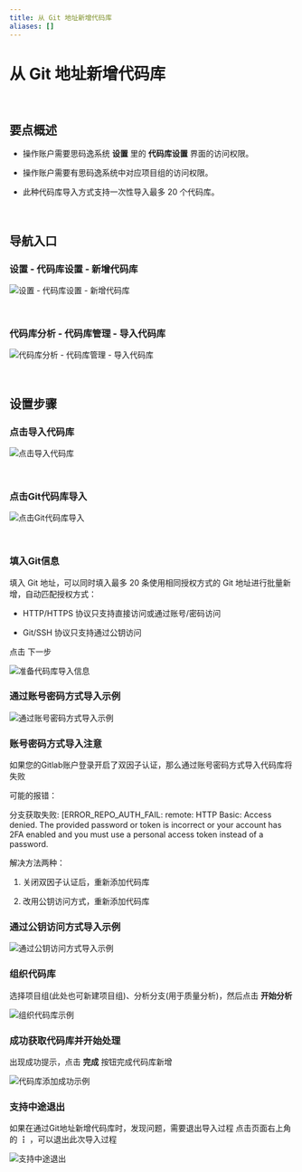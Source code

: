 ```yaml
---
title: 从 Git 地址新增代码库
aliases: []
---
```


# 从 Git 地址新增代码库

<br />

## 要点概述

-   操作账户需要思码逸系统 **设置** 里的 **代码库设置** 界面的访问权限。

-   操作账户需要有思码逸系统中对应项目组的访问权限。

-   此种代码库导入方式支持一次性导入最多 20 个代码库。

<br />

## 导航入口

### 设置 - 代码库设置 - 新增代码库

![设置 - 代码库设置 - 新增代码库](https://release-note.oss-cn-hongkong.aliyuncs.com/2022_v2/37_git_url_import_repo_01.png)

<br />

### 代码库分析 - 代码库管理 - 导入代码库

![代码库分析 - 代码库管理 - 导入代码库](https://release-note.oss-cn-hongkong.aliyuncs.com/2022_v2/38_git_url_import_repo_02.png)

<br />

## 设置步骤

### 点击导入代码库

![点击导入代码库](https://release-note.oss-cn-hongkong.aliyuncs.com/2022_v2/39_git_url_import_repo_03.png)

<br />

### 点击Git代码库导入

![点击Git代码库导入](https://release-note.oss-cn-hongkong.aliyuncs.com/2022_v2/40_git_url_import_repo_04.png)

<br />

### 填入Git信息

填入 Git 地址，可以同时填入最多 20 条使用相同授权方式的 Git 地址进行批量新增，自动匹配授权方式：

- HTTP/HTTPS 协议只支持直接访问或通过账号/密码访问

- Git/SSH 协议只支持通过公钥访问

点击 下一步

![准备代码库导入信息](https://release-note.oss-cn-hongkong.aliyuncs.com/2022_v2/41_git_url_import_repo_05.png)

### 通过账号密码方式导入示例

![通过账号密码方式导入示例](https://release-note.oss-cn-hongkong.aliyuncs.com/2022_v2/42_git_url_import_repo_06.png)

### 账号密码方式导入注意

如果您的Gitlab账户登录开启了双因子认证，那么通过账号密码方式导入代码库将失败

可能的报错：

分支获取失败: [ERROR_REPO_AUTH_FAIL: remote: HTTP Basic: Access denied. The provided password or token is incorrect or your account has 2FA enabled and you must use a personal access token instead of a password.

解决方法两种：

1. 关闭双因子认证后，重新添加代码库

2. 改用公钥访问方式，重新添加代码库

### 通过公钥访问方式导入示例

![通过公钥访问方式导入示例](https://release-note.oss-cn-hongkong.aliyuncs.com/2022_v2/43_git_url_import_repo_07.png)

### 组织代码库

选择项目组(此处也可新建项目组)、分析分支(用于质量分析)，然后点击 **开始分析**

![组织代码库示例](https://release-note.oss-cn-hongkong.aliyuncs.com/2022_v2/44_git_url_import_repo_08_2.png)

### 成功获取代码库并开始处理

出现成功提示，点击 **完成** 按钮完成代码库新增

![代码库添加成功示例](https://release-note.oss-cn-hongkong.aliyuncs.com/2022_v2/45_git_url_import_repo_09.png)

### 支持中途退出

如果在通过Git地址新增代码库时，发现问题，需要退出导入过程
点击页面右上角的  ┇ ，可以退出此次导入过程

![支持中途退出](https://release-note.oss-cn-hongkong.aliyuncs.com/2022_v2/46_git_url_import_repo_10.png)

<br />

